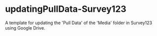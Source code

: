 # updatingPullData-Survey123
A template for updating the 'Pull Data' of the 'Media' folder in Survey123 using Google Drive. 

